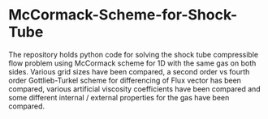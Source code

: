 # McCormack-Scheme-for-Shock-Tube
The repository holds python code for solving the shock tube compressible flow problem using McCormack scheme for 1D with the same gas on both sides. Various grid sizes have been compared, a second order vs fourth order Gottlieb-Turkel scheme for differencing of Flux vector has been compared, various artificial viscosity coefficients have been compared and some different internal / external properties for the gas have been compared. 
